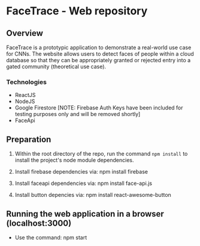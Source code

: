 # FaceTrace - Web repository

## Overview

FaceTrace is a prototypic application to demonstrate a real-world use case for CNNs. The website allows users to detect faces of people within a cloud database so that they can be appropriately granted or rejected entry into a gated community (theoretical use case).

### Technologies

- ReactJS
- NodeJS
- Google Firestore [NOTE: Firebase Auth Keys have been included for testing purposes only and will be removed shortly]
- FaceApi

## Preparation

1. Within the root directory of the repo, run the command `npm install` to install the  project's node module dependencies.

2. Install firebase dependencies via: npm install firebase

3. Install faceapi dependencies via: npm install face-api.js

4. Install button depencies via: npm install react-awesome-button

## Running the web application in a browser (localhost:3000)

- Use the command: npm start
